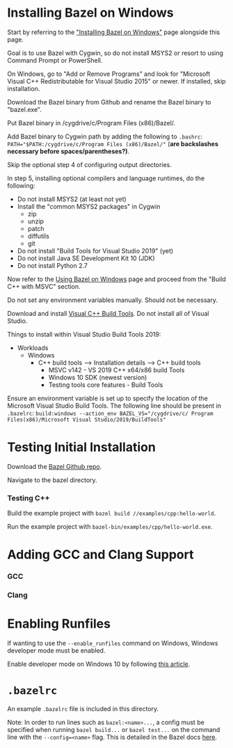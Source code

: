 # Installing Bazel on Windows

Start by referring to the ["Installing Bazel on Windows"](
    https://docs.bazel.build/versions/master/windows.html) page alongside this
page.

Goal is to use Bazel with Cygwin, so do not install MSYS2 or resort to using
    Command Prompt or PowerShell.

On Windows, go to "Add or Remove Programs" and look for "Microsoft Visual C++
    Redistributable for Visual Studio 2015" or newer. If installed, skip
    installation.

Download the Bazel binary from Github and rename the Bazel binary to
    "bazel.exe".

Put Bazel binary in /cygdrive/c/Program Files (x86)/Bazel/.

Add Bazel binary to Cygwin path by adding the following to `.bashrc`:
    `PATH="$PATH:/cygdrive/c/Program Files (x86)/Bazel/"` (**are backslashes
necessary before spaces/parentheses?)**.

Skip the optional step 4 of configuring output directories.

In step 5, installing optional compilers and language runtimes, do the
following:
* Do not install MSYS2 (at least not yet)
* Install the "common MSYS2 packages" in Cygwin
    * zip
    * unzip
    * patch
    * diffutils
    * git
* Do not install "Build Tools for Visual Studio 2019" (yet)
* Do not install Java SE Development Kit 10 (JDK)
* Do not install Python 2.7

Now refer to the [Using Bazel on Windows](
    https://docs.bazel.build/versions/master/windows.html) page and proceed
    from the "Build C++ with MSVC" section.

Do not set any environment variables manually. Should not be necessary.

Download and install [Visual C++ Build Tools](
    https://visualstudio.microsoft.com/downloads/#build-tools-for-visual-studio-2017).
    Do not install all of Visual Studio.

Things to install within Visual Studio Build Tools 2019:
* Workloads
    * Windows
        * C++ build tools --> Installation details --> C++ build tools
            * MSVC v142 - VS 2019 C++ x64/x86 build Tools
            * Windows 10 SDK (newest version)
            * Testing tools core features - Build Tools

Ensure an environment variable is set up to specify the location of the
Microsoft Visual Studio Build Tools. The following line should be present in
`.bazelrc`: `build:windows --action_env BAZEL_VS="/cygdrive/c/
Program Files(x86)/Microsoft Visual Studio/2019/BuildTools"`


# Testing Initial Installation

Download the [Bazel Github repo](https://github.com/bazelbuild/bazel.git).

Navigate to the bazel directory.

### Testing C++

Build the example project with `bazel build //examples/cpp:hello-world`.

Run the example project with `bazel-bin/examples/cpp/hello-world.exe`.

# Adding GCC and Clang Support

### GCC

### Clang

# Enabling Runfiles

If wanting to use the `--enable_runfiles` command on Windows, Windows developer mode must be enabled.

Enable developer mode on Windows 10 by following [this article](
    https://www.howtogeek.com/292914/WHAT-IS-DEVELOPER-MODE-IN-WINDOWS-10/).

# `.bazelrc`

An example `.bazelrc` file is included in this directory.

Note: In order to run lines such as `bazel:<name>...`, a config must be
specified when running `bazel build...` or `bazel test...` on the command line
with the `--config=<name>` flag. This is detailed in the Bazel docs [here](https://docs.bazel.build/versions/master/guide.html#bazelrc).
